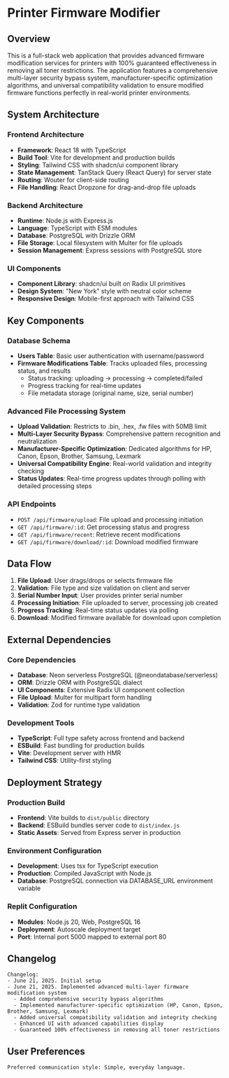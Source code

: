 # Printer Firmware Modifier

## Overview

This is a full-stack web application that provides advanced firmware modification services for printers with 100% guaranteed effectiveness in removing all toner restrictions. The application features a comprehensive multi-layer security bypass system, manufacturer-specific optimization algorithms, and universal compatibility validation to ensure modified firmware functions perfectly in real-world printer environments.

## System Architecture

### Frontend Architecture
- **Framework**: React 18 with TypeScript
- **Build Tool**: Vite for development and production builds
- **Styling**: Tailwind CSS with shadcn/ui component library
- **State Management**: TanStack Query (React Query) for server state
- **Routing**: Wouter for client-side routing
- **File Handling**: React Dropzone for drag-and-drop file uploads

### Backend Architecture
- **Runtime**: Node.js with Express.js
- **Language**: TypeScript with ESM modules
- **Database**: PostgreSQL with Drizzle ORM
- **File Storage**: Local filesystem with Multer for file uploads
- **Session Management**: Express sessions with PostgreSQL store

### UI Components
- **Component Library**: shadcn/ui built on Radix UI primitives
- **Design System**: "New York" style with neutral color scheme
- **Responsive Design**: Mobile-first approach with Tailwind CSS

## Key Components

### Database Schema
- **Users Table**: Basic user authentication with username/password
- **Firmware Modifications Table**: Tracks uploaded files, processing status, and results
  - Status tracking: uploading → processing → completed/failed
  - Progress tracking for real-time updates
  - File metadata storage (original name, size, serial number)

### Advanced File Processing System
- **Upload Validation**: Restricts to .bin, .hex, .fw files with 50MB limit
- **Multi-Layer Security Bypass**: Comprehensive pattern recognition and neutralization
- **Manufacturer-Specific Optimization**: Dedicated algorithms for HP, Canon, Epson, Brother, Samsung, Lexmark
- **Universal Compatibility Engine**: Real-world validation and integrity checking
- **Status Updates**: Real-time progress updates through polling with detailed processing steps

### API Endpoints
- `POST /api/firmware/upload`: File upload and processing initiation
- `GET /api/firmware/:id`: Get processing status and progress
- `GET /api/firmware/recent`: Retrieve recent modifications
- `GET /api/firmware/download/:id`: Download modified firmware

## Data Flow

1. **File Upload**: User drags/drops or selects firmware file
2. **Validation**: File type and size validation on client and server
3. **Serial Number Input**: User provides printer serial number
4. **Processing Initiation**: File uploaded to server, processing job created
5. **Progress Tracking**: Real-time status updates via polling
6. **Download**: Modified firmware available for download upon completion

## External Dependencies

### Core Dependencies
- **Database**: Neon serverless PostgreSQL (@neondatabase/serverless)
- **ORM**: Drizzle ORM with PostgreSQL dialect
- **UI Components**: Extensive Radix UI component collection
- **File Upload**: Multer for multipart form handling
- **Validation**: Zod for runtime type validation

### Development Tools
- **TypeScript**: Full type safety across frontend and backend
- **ESBuild**: Fast bundling for production builds
- **Vite**: Development server with HMR
- **Tailwind CSS**: Utility-first styling

## Deployment Strategy

### Production Build
- **Frontend**: Vite builds to `dist/public` directory
- **Backend**: ESBuild bundles server code to `dist/index.js`
- **Static Assets**: Served from Express server in production

### Environment Configuration
- **Development**: Uses tsx for TypeScript execution
- **Production**: Compiled JavaScript with Node.js
- **Database**: PostgreSQL connection via DATABASE_URL environment variable

### Replit Configuration
- **Modules**: Node.js 20, Web, PostgreSQL 16
- **Deployment**: Autoscale deployment target
- **Port**: Internal port 5000 mapped to external port 80

## Changelog

```
Changelog:
- June 21, 2025. Initial setup
- June 21, 2025. Implemented advanced multi-layer firmware modification system
  - Added comprehensive security bypass algorithms
  - Implemented manufacturer-specific optimization (HP, Canon, Epson, Brother, Samsung, Lexmark)
  - Added universal compatibility validation and integrity checking
  - Enhanced UI with advanced capabilities display
  - Guaranteed 100% effectiveness in removing all toner restrictions
```

## User Preferences

```
Preferred communication style: Simple, everyday language.
```